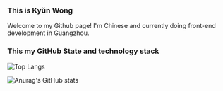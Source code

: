 ### This is Kyǔn Wong
Welcome to my Github page! I'm Chinese and currently doing front-end development in Guangzhou.

### This my GitHub State and technology stack
![Top Langs](https://github-readme-stats.vercel.app/api/top-langs/?username=7kyun&layout=compact) 

![Anurag's GitHub stats](https://github-readme-stats.vercel.app/api?username=7kyun&show_icons=true&theme=merko)  

<!--
**7kyun/7kyun** is a ✨ _special_ ✨ repository because its `README.md` (this file) appears on your GitHub profile.

Here are some ideas to get you started:

- 🔭 I’m currently working on ...
- 🌱 I’m currently learning ...
- 👯 I’m looking to collaborate on ...
- 🤔 I’m looking for help with ...
- 💬 Ask me about ...
- 📫 How to reach me: ...
- 😄 Pronouns: ...
- ⚡ Fun fact: ...
-->
